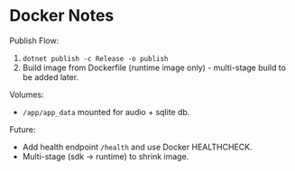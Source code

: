 # Docker Notes

Publish Flow:
1. `dotnet publish -c Release -o publish`
2. Build image from Dockerfile (runtime image only) - multi-stage build to be added later.

Volumes:
- `/app/app_data` mounted for audio + sqlite db.

Future:
- Add health endpoint `/health` and use Docker HEALTHCHECK.
- Multi-stage (sdk -> runtime) to shrink image.
